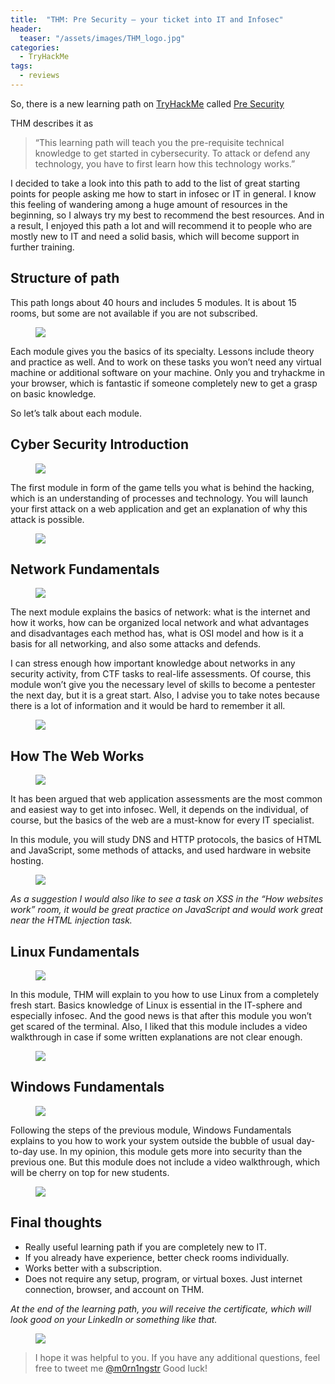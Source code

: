 ```yaml
---
title:  "THM: Pre Security – your ticket into IT and Infosec"
header:
  teaser: "/assets/images/THM_logo.jpg"
categories: 
  - TryHackMe
tags:
  - reviews
---
```


So, there is a new learning path on [TryHackMe](https://tryhackme.com) called [Pre Security](https://tryhackme.com/path/outline/presecurity)

THM describes it as 

> “This learning path will teach you the pre-requisite technical knowledge to get started in cybersecurity. To attack or defend any technology, you have to first learn how this technology works.”

I decided to take a look into this path to add to the list of great starting points for people asking me how to start in infosec or IT in general. I know this feeling of wandering among a huge amount of resources in the beginning, so I always try my best to recommend the best resources. And in a result, I enjoyed this path a lot and will recommend it to people who are mostly new to IT and need a solid basis, which will become support in further training.

## Structure of path

This path longs about 40 hours and includes 5 modules. It is about 15 rooms, but some are not available if you are not subscribed. 

<figure>
	<a href="/assets/images/PreSecurity/modules.png"><img src="/assets/images/PreSecurity/modules.png"></a>
</figure>

Each module gives you the basics of its specialty. Lessons include theory and practice as well. And to work on these tasks you won’t need any virtual machine or additional software on your machine. Only you and tryhackme in your browser, which is fantastic if someone completely new to get a grasp on basic knowledge. 

So let’s talk about each module.


## Cyber Security Introduction


<figure>
	<a href="/assets/images/PreSecurity/CyberSecurityIntroduction.png"><img src="/assets/images/PreSecurity/CyberSecurityIntroduction.png"></a>
</figure>

The first module in form of the game tells you what is behind the hacking, which is an understanding of processes and technology. You will launch your first attack on a web application and get an explanation of why this attack is possible.

<figure>
	<a href="/assets/images/PreSecurity/CyberSecurityIntroduction2.png"><img src="/assets/images/PreSecurity/CyberSecurityIntroduction2.png"></a>
</figure>


## Network Fundamentals

<figure>
	<a href="/assets/images/PreSecurity/NetworkFundamentals.png"><img src="/assets/images/PreSecurity/NetworkFundamentals.png"></a>
</figure>

The next module explains the basics of network: what is the internet and how it works, how can be organized local network and what advantages and disadvantages each method has, what is OSI model and how is it a basis for all networking, and also some attacks and defends.

I can stress enough how important knowledge about networks in any security activity, from CTF tasks to real-life assessments. Of course, this module won’t give you the necessary level of skills to become a pentester the next day, but it is a great start. Also, I advise you to take notes because there is a lot of information and it would be hard to remember it all. 


<figure>
	<a href="/assets/images/PreSecurity/NetworkFundamentals2.png"><img src="/assets/images/PreSecurity/NetworkFundamentals2.png"></a>
</figure>


## How The Web Works


<figure>
	<a href="/assets/images/PreSecurity/HowTheWebWorks.png"><img src="/assets/images/PreSecurity/HowTheWebWorks.png"></a>
</figure>

It has been argued that web application assessments are the most common and easiest way to get into infosec. Well, it depends on the individual, of course, but the basics of the web are a must-know for every IT specialist. 

In this module, you will study DNS and HTTP protocols, the basics of HTML and JavaScript, some methods of attacks, and used hardware in website hosting.

<figure>
	<a href="/assets/images/PreSecurity/HowTheWebWorks2.png"><img src="/assets/images/PreSecurity/HowTheWebWorks2.png"></a>
</figure>

*As a suggestion I would also like to see a task on XSS in the “How websites work” room, it would be great practice on JavaScript and would work great near the HTML injection task.*

## Linux Fundamentals

<figure>
	<a href="/assets/images/PreSecurity/LinuxFundamentals.png"><img src="/assets/images/PreSecurity/LinuxFundamentals.png"></a>
</figure>

In this module, THM will explain to you how to use Linux from a completely fresh start. Basics knowledge of Linux is essential in the IT-sphere and especially infosec. And the good news is that after this module you won’t get scared of the terminal. Also, I liked that this module includes a video walkthrough in case if some written explanations are not clear enough.

<figure>
	<a href="/assets/images/PreSecurity/LinuxFundamentals2.png"><img src="/assets/images/PreSecurity/LinuxFundamentals2.png"></a>
</figure>


## Windows Fundamentals

<figure>
	<a href="/assets/images/PreSecurity/WindowsFundamentals.png"><img src="/assets/images/PreSecurity/WindowsFundamentals.png"></a>
</figure>

Following the steps of the previous module, Windows Fundamentals explains to you how to work your system outside the bubble of usual day-to-day use. In my opinion, this module gets more into security than the previous one. But this module does not include a video walkthrough, which will be cherry on top for new students. 

<figure>
	<a href="/assets/images/PreSecurity/WindowsFundamentals2.png"><img src="/assets/images/PreSecurity/WindowsFundamentals2.png"></a>
</figure>

## Final thoughts

-	Really useful learning path if you are completely new to IT. 
-	If you already have experience, better check rooms individually. 
-	Works better with a subscription.
-	Does not require any setup, program, or virtual boxes. Just internet connection, browser, and account on THM.

*At the end of the learning path, you will receive the certificate, which will look good on your LinkedIn or something like that.*

<figure>
	<a href="/assets/images/PreSecurity/cert.png"><img src="/assets/images/PreSecuritycert.png"></a>
</figure>

> I hope it was helpful to you. If you have any additional questions, feel free to tweet me [@m0rn1ngstr](https://twitter.com/m0rn1ngstr)
> Good luck!
